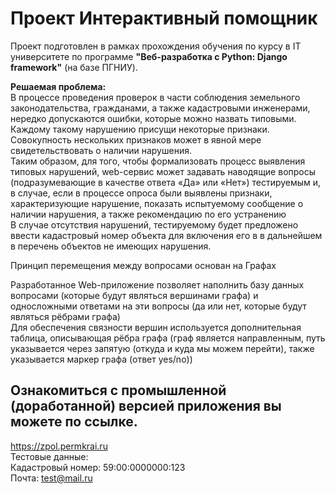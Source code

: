 # Проект Интерактивный помощник
Проект подготовлен в рамках прохождения обучения по курсу в IT университете по программе **"Веб-разработка с Python: Django framework"** (на базе ПГНИУ).  

**Решаемая проблема:**  
В процессе проведения проверок в части соблюдения земельного законодательства, гражданами, а также кадастровыми инженерами, нередко допускаются ошибки, которые можно назвать типовыми.  
Каждому такому нарушению присущи некоторые признаки.  
Совокупность нескольких признаков может в явной мере свидетельствовать о наличии нарушения.  
Таким образом, для того, чтобы формализовать процесс выявления типовых нарушений, web-сервис может задавать наводящие вопросы (подразумевающие в качестве ответа «Да» или «Нет») тестируемым и, в случае, если в процессе опроса были выявлены признаки, характеризующие нарушение, показать испытуемому сообщение о наличии нарушения, а также рекомендацию по его устранению  
В случае отсутствия нарушений, тестируемому будет предложено ввести кадастровый номер объекта для включения его в в дальнейшем в перечень объектов не имеющих нарушения.  

Принцип перемещения между вопросами основан на Графах  

Разработанное Web-приложение позволяет наполнить базу данных вопросами (которые будут являться вершинами графа) и односложными ответами на эти вопросы (да или нет, которые будут являться рёбрами графа)  
Для обеспечения связности вершин используется дополнительная таблица, описывающая рёбра графа (граф является направленным, путь указывается через запятую (откуда и куда мы можем перейти), также указывается маркер графа (ответ yes/no))

  
## Ознакомиться с промышленной (доработанной) версией приложения вы можете по ссылке.  
https://zpol.permkrai.ru  
Тестовые данные:  
Кадастровый номер: 59:00:0000000:123  
Почта: test@mail.ru
